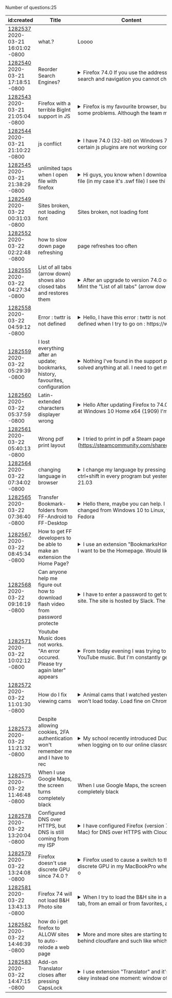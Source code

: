 Number of questions:25

| id:created | Title | Content | Tags |
| --- | --- | --- | --- |
| [1282537](https://support.mozilla.org/questions/1282537)<br>2020-03-21 16:01:02 -0800 | what.? | Loooo  | [download-and-install_1](https://support.mozilla.org/en-US/questions/firefox?tagged=download-and-install_1);[desktop](https://support.mozilla.org/en-US/questions/firefox?tagged=desktop);|
| [1282540](https://support.mozilla.org/questions/1282540)<br>2020-03-21 17:18:51 -0800 | Reorder Search Engines? |<details><summary>Firefox 74.0 If you use the address bar for search and navigation you cannot cha</summary>nge the order of the search engines. If you use a separate search bar you can. (With a left click on the search engine and drag.)  Is there a way to get Firefox to allow reordering search engines in t...</details> | [firefox-740](https://support.mozilla.org/en-US/questions/firefox?tagged=firefox-740);[customize](https://support.mozilla.org/en-US/questions/firefox?tagged=customize);[desktop](https://support.mozilla.org/en-US/questions/firefox?tagged=desktop);[windows-81](https://support.mozilla.org/en-US/questions/firefox?tagged=windows-81);|
| [1282543](https://support.mozilla.org/questions/1282543)<br>2020-03-21 21:05:04 -0800 | Firefox with a terrible BigInt support in JS |<details><summary>Firefox is my favourite browser, but it has some problems. Although the team man</summary>aged to fix memory leak issues with BigInt in js, but the performance is 3x slower than NodeJS compared to the latest spidermonkey (75.0b6). To test out, I have created a simple pi calculator (open so...</details> | [firefox-750](https://support.mozilla.org/en-US/questions/firefox?tagged=firefox-750);[beta](https://support.mozilla.org/en-US/questions/firefox?tagged=beta);[desktop](https://support.mozilla.org/en-US/questions/firefox?tagged=desktop);[fix-problems](https://support.mozilla.org/en-US/questions/firefox?tagged=fix-problems);[linux](https://support.mozilla.org/en-US/questions/firefox?tagged=linux);|
| [1282544](https://support.mozilla.org/questions/1282544)<br>2020-03-21 21:10:22 -0800 | js conflict |<details><summary>I have 74.0 (32-bit) on Windows 7, and certain js plugins are not working correc</summary>tly anymore. I'm pretty sure this is a 32 bit problem only, as folks on other machines with 64 bit browsers don't seem to have the same problem. The site I'm having a problem with works okay on Chrome...</details> | [firefox-740](https://support.mozilla.org/en-US/questions/firefox?tagged=firefox-740);[desktop](https://support.mozilla.org/en-US/questions/firefox?tagged=desktop);[fix-problems](https://support.mozilla.org/en-US/questions/firefox?tagged=fix-problems);[windows-7](https://support.mozilla.org/en-US/questions/firefox?tagged=windows-7);|
| [1282545](https://support.mozilla.org/questions/1282545)<br>2020-03-21 21:38:29 -0800 | unlimited taps when I open file with firefox |<details><summary>Hi guys, you know when I download any file (in my case it's .swf file) I see thi</summary>s window where I choose if I want to save it or open with application I've chosen that I want to open it with firefox, and make this open by default here where the firefox get crazy it kept continuous...</details> | [firefox-740](https://support.mozilla.org/en-US/questions/firefox?tagged=firefox-740);[other](https://support.mozilla.org/en-US/questions/firefox?tagged=other);[desktop](https://support.mozilla.org/en-US/questions/firefox?tagged=desktop);[windows-10](https://support.mozilla.org/en-US/questions/firefox?tagged=windows-10);|
| [1282549](https://support.mozilla.org/questions/1282549)<br>2020-03-22 00:31:03 -0800 | Sites broken, not loading font | Sites broken, not loading font  | [desktop](https://support.mozilla.org/en-US/questions/firefox?tagged=desktop);[fix-problems](https://support.mozilla.org/en-US/questions/firefox?tagged=fix-problems);|
| [1282552](https://support.mozilla.org/questions/1282552)<br>2020-03-22 02:22:48 -0800 | how to slow down page refreshing | page refreshes too often  | [firefox-740](https://support.mozilla.org/en-US/questions/firefox?tagged=firefox-740);[other](https://support.mozilla.org/en-US/questions/firefox?tagged=other);[desktop](https://support.mozilla.org/en-US/questions/firefox?tagged=desktop);[windows-10](https://support.mozilla.org/en-US/questions/firefox?tagged=windows-10);[needsinfo](https://support.mozilla.org/en-US/questions/firefox?tagged=needsinfo);|
| [1282555](https://support.mozilla.org/questions/1282555)<br>2020-03-22 04:27:34 -0800 | List of all tabs (arrow down) shows also closed tabs and restores them |<details><summary>After an upgrade to version 74.0 on Linux Mint the "List of all tabs" (arrow dow</summary>n) shows also already closed tabs and therefore restores them after reopening the FF. </details> | [bookmarks](https://support.mozilla.org/en-US/questions/firefox?tagged=bookmarks);[desktop](https://support.mozilla.org/en-US/questions/firefox?tagged=desktop);[firefox-740](https://support.mozilla.org/en-US/questions/firefox?tagged=firefox-740);[linux](https://support.mozilla.org/en-US/questions/firefox?tagged=linux);|
| [1282558](https://support.mozilla.org/questions/1282558)<br>2020-03-22 04:59:12 -0800 | Error : twttr is not defined |<details><summary>Hello, I have this error : twttr is not defined when I try to go on : https://ww</summary>w.rockstargames.com/fr/newswire/article/61495/Showdown-Mode-Updates Please, can you help me ? </details> | [firefox-740](https://support.mozilla.org/en-US/questions/firefox?tagged=firefox-740);[websites](https://support.mozilla.org/en-US/questions/firefox?tagged=websites);[desktop](https://support.mozilla.org/en-US/questions/firefox?tagged=desktop);[mac-os](https://support.mozilla.org/en-US/questions/firefox?tagged=mac-os);|
| [1282559](https://support.mozilla.org/questions/1282559)<br>2020-03-22 05:29:39 -0800 | I lost everything after an update; bookmarks, history, favourites, configuration |<details><summary>Nothing I've found in the support page solved anything at all. I need to get my </summary>stuff back. </details> | [firefox-730](https://support.mozilla.org/en-US/questions/firefox?tagged=firefox-730);[other](https://support.mozilla.org/en-US/questions/firefox?tagged=other);[desktop](https://support.mozilla.org/en-US/questions/firefox?tagged=desktop);[windows-10](https://support.mozilla.org/en-US/questions/firefox?tagged=windows-10);|
| [1282560](https://support.mozilla.org/questions/1282560)<br>2020-03-22 05:37:59 -0800 | Latin-extended characters displayer wrong |<details><summary>Hello After updating Firefox to 74.0 (x64) at Windows 10 Home x64 (1909) I'm enc</summary>ountering a problem with displaying of certain latin-extended symbols. They seem to display in different weight or completely different font than all the other text. It happens on several sites only, ...</details> | [firefox-740](https://support.mozilla.org/en-US/questions/firefox?tagged=firefox-740);[other](https://support.mozilla.org/en-US/questions/firefox?tagged=other);[desktop](https://support.mozilla.org/en-US/questions/firefox?tagged=desktop);[windows-10](https://support.mozilla.org/en-US/questions/firefox?tagged=windows-10);|
| [1282561](https://support.mozilla.org/questions/1282561)<br>2020-03-22 05:40:13 -0800 | Wrong pdf print layout |<details><summary>I tried to print in pdf a Steam page (https://steamcommunity.com/sharedfiles/fil</summary>edetails/?id=799312115), but it works just bad. It put labels on every page (vote, share, etc), and the summary is overlayed on every page. I tried with another browser, and this doesn't happen. Firef...</details> | [firefox-740](https://support.mozilla.org/en-US/questions/firefox?tagged=firefox-740);[websites](https://support.mozilla.org/en-US/questions/firefox?tagged=websites);[desktop](https://support.mozilla.org/en-US/questions/firefox?tagged=desktop);[windows-10](https://support.mozilla.org/en-US/questions/firefox?tagged=windows-10);|
| [1282564](https://support.mozilla.org/questions/1282564)<br>2020-03-22 07:34:02 -0800 | changing language in browser |<details><summary>I change my language by pressing ctrl+shift in every program but yesterday 21.03</summary>.2020 something went wrong and firefox browser didn't do anything when I type ctrl+shift instead it only changed language with alt+shift which is BAD for me. Windows 10 language panel displays that ev...</details> | [firefox-740](https://support.mozilla.org/en-US/questions/firefox?tagged=firefox-740);[customize](https://support.mozilla.org/en-US/questions/firefox?tagged=customize);[desktop](https://support.mozilla.org/en-US/questions/firefox?tagged=desktop);[windows-10](https://support.mozilla.org/en-US/questions/firefox?tagged=windows-10);|
| [1282565](https://support.mozilla.org/questions/1282565)<br>2020-03-22 07:36:40 -0800 | Transfer Bookmark-folders from FF-Android to FF-Desktop |<details><summary>Hello there, maybe you can help.  I changed from Windows 10 to Linux, the Fedora</summary> distribution. I used Firefox before and want to keep on using it.  I can still see my bookmarks saved in the "desktop-bookmarks"-folder on my android-phone even now. I log into FF on Desktop, try to ...</details> | [bookmarks](https://support.mozilla.org/en-US/questions/firefox?tagged=bookmarks);[desktop](https://support.mozilla.org/en-US/questions/firefox?tagged=desktop);[firefox-740](https://support.mozilla.org/en-US/questions/firefox?tagged=firefox-740);[linux](https://support.mozilla.org/en-US/questions/firefox?tagged=linux);|
| [1282567](https://support.mozilla.org/questions/1282567)<br>2020-03-22 08:45:34 -0800 | How to get FF developers to be able to make an extension the Home Page? |<details><summary>I use an extension "BookmarksHome" that I want to be the Homepage. Would like to</summary> see this feature in future update of FF. It is a matter of economy of keystrokes, Some programmers get it but some do not. For me, it's the less keyboarding the better. Especially when I don't use my...</details> | [firefox-730](https://support.mozilla.org/en-US/questions/firefox?tagged=firefox-730);[customize](https://support.mozilla.org/en-US/questions/firefox?tagged=customize);[desktop](https://support.mozilla.org/en-US/questions/firefox?tagged=desktop);[windows-10](https://support.mozilla.org/en-US/questions/firefox?tagged=windows-10);|
| [1282568](https://support.mozilla.org/questions/1282568)<br>2020-03-22 09:16:19 -0800 | Can anyone help me figure out how to download flash video from password protecte |<details><summary>I have to enter a password to get to the site. The site is hosted by Slack. The </summary>owner specifically gives permission to download them. But when I added several extensions for video downloading (ant, video downloadhelper, a few others), none of them detected any media files.  Is it...</details> | [firefox-740](https://support.mozilla.org/en-US/questions/firefox?tagged=firefox-740);[other](https://support.mozilla.org/en-US/questions/firefox?tagged=other);[desktop](https://support.mozilla.org/en-US/questions/firefox?tagged=desktop);[windows-7](https://support.mozilla.org/en-US/questions/firefox?tagged=windows-7);|
| [1282571](https://support.mozilla.org/questions/1282571)<br>2020-03-22 10:02:12 -0800 | Youtube Music does not works. "An error occured. Please try again later" appears |<details><summary>From today evening I was trying to use YouTube music. But I'm constantly getting</summary> the error "An error occurred. Please try again later" whenever I try to play any songs. YouTube music is working fine in other browsers and mobile application. I tried to clear caches and delete cook...</details> | [firefox-740](https://support.mozilla.org/en-US/questions/firefox?tagged=firefox-740);[desktop](https://support.mozilla.org/en-US/questions/firefox?tagged=desktop);[fix-problems](https://support.mozilla.org/en-US/questions/firefox?tagged=fix-problems);[windows-10](https://support.mozilla.org/en-US/questions/firefox?tagged=windows-10);|
| [1282572](https://support.mozilla.org/questions/1282572)<br>2020-03-22 11:01:30 -0800 | How do I fix viewing cams |<details><summary>Animal cams that I watched yesterday won't load today.  Load fine on Chrome but </summary>not Firefox.  Getting  this message An error occurred. Please try again later. (Playback ID: 6yh-JlT1CyVb0hBX) </details> | [firefox-740](https://support.mozilla.org/en-US/questions/firefox?tagged=firefox-740);[other](https://support.mozilla.org/en-US/questions/firefox?tagged=other);[desktop](https://support.mozilla.org/en-US/questions/firefox?tagged=desktop);[windows-10](https://support.mozilla.org/en-US/questions/firefox?tagged=windows-10);|
| [1282573](https://support.mozilla.org/questions/1282573)<br>2020-03-22 11:21:32 -0800 | Despite allowing cookies, 2FA authentication won't remember me and I have to rec |<details><summary>My school recently introduced Duo 2FA when logging on to our online classroom pl</summary>atform and despite clicking the "Remember me for 30 days" box, Firefox will not remember my computer which means I have to get on my phone to accept a push notification every time I want to log in to ...</details> | [firefox-740](https://support.mozilla.org/en-US/questions/firefox?tagged=firefox-740);[desktop](https://support.mozilla.org/en-US/questions/firefox?tagged=desktop);[privacy-and-security_1](https://support.mozilla.org/en-US/questions/firefox?tagged=privacy-and-security_1);[mac-os](https://support.mozilla.org/en-US/questions/firefox?tagged=mac-os);|
| [1282575](https://support.mozilla.org/questions/1282575)<br>2020-03-22 11:46:48 -0800 | When I use Google Maps, the screen turns completely black | When I use Google Maps, the screen turns completely black  | [firefox-740](https://support.mozilla.org/en-US/questions/firefox?tagged=firefox-740);[other](https://support.mozilla.org/en-US/questions/firefox?tagged=other);[desktop](https://support.mozilla.org/en-US/questions/firefox?tagged=desktop);[windows-10](https://support.mozilla.org/en-US/questions/firefox?tagged=windows-10);|
| [1282578](https://support.mozilla.org/questions/1282578)<br>2020-03-22 13:20:04 -0800 | Configured DNS over HTTPS, but DNS is still coming from my ISP |<details><summary>I have configured Firefox (version 74.0 for Mac) for DNS over HTTPS with Cloudfl</summary>are (see image 1). But if I enter a domain that does not exist, I get a branded page from my ISP, Verizon, that says the domain does not exist (see image 2). So apparently Verizon is still responding ...</details> | [firefox-740](https://support.mozilla.org/en-US/questions/firefox?tagged=firefox-740);[desktop](https://support.mozilla.org/en-US/questions/firefox?tagged=desktop);[privacy-and-security_1](https://support.mozilla.org/en-US/questions/firefox?tagged=privacy-and-security_1);[mac-os](https://support.mozilla.org/en-US/questions/firefox?tagged=mac-os);|
| [1282579](https://support.mozilla.org/questions/1282579)<br>2020-03-22 13:24:08 -0800 | Firefox doesn't use discrete GPU since 74.0 ? |<details><summary>Firefox used to cause a switch to the discrete GPU in my MacBookPro whenever I o</summary>pened certain sites (such as those containing webapps that require WebGL - bestforpuzzles.com )  I monitor the switch using the app gfxCardStatus. This switch is not happening anymore, apparently sinc...</details> | [firefox-740](https://support.mozilla.org/en-US/questions/firefox?tagged=firefox-740);[other](https://support.mozilla.org/en-US/questions/firefox?tagged=other);[desktop](https://support.mozilla.org/en-US/questions/firefox?tagged=desktop);[mac-os](https://support.mozilla.org/en-US/questions/firefox?tagged=mac-os);|
| [1282581](https://support.mozilla.org/questions/1282581)<br>2020-03-22 13:43:13 -0800 | Firefox 74 will not load B&H Photo site |<details><summary>When I try to load the B&H site in a new tab, from an email or from favorites, a</summary>ll I get is a blank page if in a new tab and if I'm on another site, Firefox just stays on that site. There is no error message of any type. I can reach all the other sites I've tried except for the B...</details> | [firefox-740](https://support.mozilla.org/en-US/questions/firefox?tagged=firefox-740);[desktop](https://support.mozilla.org/en-US/questions/firefox?tagged=desktop);[fix-problems](https://support.mozilla.org/en-US/questions/firefox?tagged=fix-problems);[windows-10](https://support.mozilla.org/en-US/questions/firefox?tagged=windows-10);|
| [1282582](https://support.mozilla.org/questions/1282582)<br>2020-03-22 14:46:39 -0800 | how do i get firefox to ALLOW sites to auto-relode a web page |<details><summary>More and more sites are starting to "hide" behind cloudfare and such like which </summary>means it wants to re-load the web page automatically. Firefox is preventing this and I have to click allow every time, in some cases I can't access the sight due to this.  I want to either turn OFF th...</details> | [firefox-740](https://support.mozilla.org/en-US/questions/firefox?tagged=firefox-740);[desktop](https://support.mozilla.org/en-US/questions/firefox?tagged=desktop);[privacy-and-security_1](https://support.mozilla.org/en-US/questions/firefox?tagged=privacy-and-security_1);[windows-81](https://support.mozilla.org/en-US/questions/firefox?tagged=windows-81);|
| [1282583](https://support.mozilla.org/questions/1282583)<br>2020-03-22 14:47:15 -0800 | Add-on Translator closes after pressing CapsLock |<details><summary>I use extension "Translator" and it's fully okey instead one moment: window of t</summary>his add-on closes if I press capslock button.  I use Ubuntu 18.04 (gnome 3) with Firefox 74 and my capslock button is setting up to switch input language (in gnome 3 settings). Probably, It's not exte...</details> | [firefox-740](https://support.mozilla.org/en-US/questions/firefox?tagged=firefox-740);[customize](https://support.mozilla.org/en-US/questions/firefox?tagged=customize);[desktop](https://support.mozilla.org/en-US/questions/firefox?tagged=desktop);[linux](https://support.mozilla.org/en-US/questions/firefox?tagged=linux);[add-ons](https://support.mozilla.org/en-US/questions/firefox?tagged=add-ons);[translator](https://support.mozilla.org/en-US/questions/firefox?tagged=translator);|
